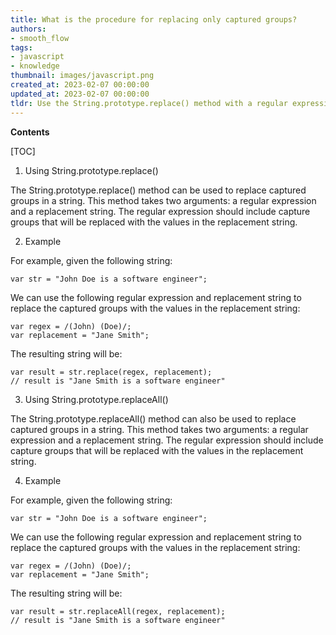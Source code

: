 ```yaml
---
title: What is the procedure for replacing only captured groups?
authors:
- smooth_flow
tags:
- javascript
- knowledge
thumbnail: images/javascript.png
created_at: 2023-02-07 00:00:00
updated_at: 2023-02-07 00:00:00
tldr: Use the String.prototype.replace() method with a regular expression that includes capture groups and a replacement string with backreferences.
---
```


**Contents**

[TOC]

1. Using String.prototype.replace()

The String.prototype.replace() method can be used to replace captured groups in a string. This method takes two arguments: a regular expression and a replacement string. The regular expression should include capture groups that will be replaced with the values in the replacement string.

2. Example

For example, given the following string:

```
var str = "John Doe is a software engineer";
```

We can use the following regular expression and replacement string to replace the captured groups with the values in the replacement string:

```
var regex = /(John) (Doe)/;
var replacement = "Jane Smith";
```

The resulting string will be:

```
var result = str.replace(regex, replacement);
// result is "Jane Smith is a software engineer"
```

3. Using String.prototype.replaceAll()

The String.prototype.replaceAll() method can also be used to replace captured groups in a string. This method takes two arguments: a regular expression and a replacement string. The regular expression should include capture groups that will be replaced with the values in the replacement string.

4. Example

For example, given the following string:

```
var str = "John Doe is a software engineer";
```

We can use the following regular expression and replacement string to replace the captured groups with the values in the replacement string:

```
var regex = /(John) (Doe)/;
var replacement = "Jane Smith";
```

The resulting string will be:

```
var result = str.replaceAll(regex, replacement);
// result is "Jane Smith is a software engineer"
```
